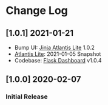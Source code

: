 # Change Log

## [1.0.1] 2021-01-21

- Bump UI: [Jinja Atlantis Lite](https://github.com/app-generator/jinja-atlantis-lite/releases) 1.0.2
- [Atlantis Lite](https://github.com/themekita/Atlantis-Lite): 2021-01-05 Snapshot
- Codebase: [Flask Dashboard](https://github.com/app-generator/boilerplate-code-flask-dashboard/releases) v1.0.4

## [1.0.0] 2020-02-07
### Initial Release
